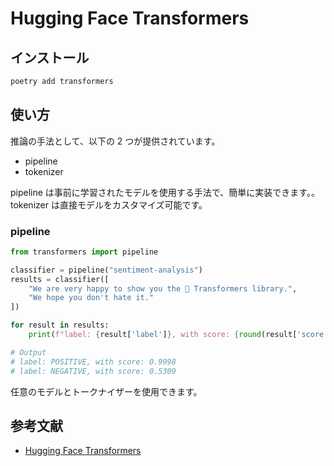 # Hugging Face Transformers

## インストール

```bash
poetry add transformers
```

## 使い方

推論の手法として、以下の 2 つが提供されています。

-   pipeline
-   tokenizer

pipeline は事前に学習されたモデルを使用する手法で、簡単に実装できます。。tokenizer は直接モデルをカスタマイズ可能です。

### pipeline

```py
from transformers import pipeline

classifier = pipeline("sentiment-analysis")
results = classifier([
    "We are very happy to show you the 🤗 Transformers library.",
    "We hope you don't hate it."
])

for result in results:
    print(f"label: {result['label']}, with score: {round(result['score'], 4)}")

# Output
# label: POSITIVE, with score: 0.9998
# label: NEGATIVE, with score: 0.5309
```

任意のモデルとトークナイザーを使用できます。

## 参考文献

-   [Hugging Face Transformers](https://huggingface.co/docs/transformers/index)
